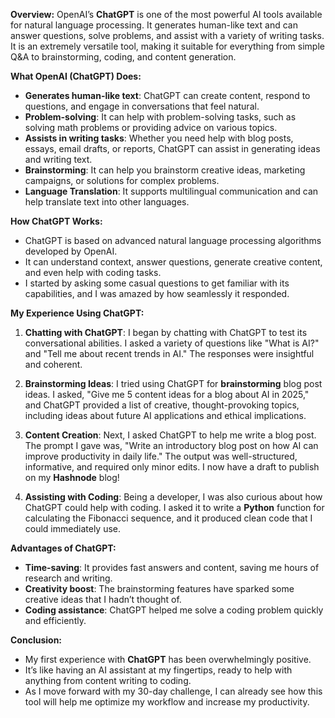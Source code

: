 **Overview:** 
OpenAI’s **ChatGPT** is one of the most powerful AI tools available for natural language processing. It generates human-like text and can answer questions, solve problems, and assist with a variety of writing tasks. It is an extremely versatile tool, making it suitable for everything from simple Q&A to brainstorming, coding, and content generation.

**What OpenAI (ChatGPT) Does:**
- **Generates human-like text**: ChatGPT can create content, respond to questions, and engage in conversations that feel natural.
- **Problem-solving**: It can help with problem-solving tasks, such as solving math problems or providing advice on various topics.
- **Assists in writing tasks**: Whether you need help with blog posts, essays, email drafts, or reports, ChatGPT can assist in generating ideas and writing text.
- **Brainstorming**: It can help you brainstorm creative ideas, marketing campaigns, or solutions for complex problems.
- **Language Translation**: It supports multilingual communication and can help translate text into other languages.

**How ChatGPT Works:**
- ChatGPT is based on advanced natural language processing algorithms developed by OpenAI.
- It can understand context, answer questions, generate creative content, and even help with coding tasks.
- I started by asking some casual questions to get familiar with its capabilities, and I was amazed by how seamlessly it responded.

**My Experience Using ChatGPT:**
1. **Chatting with ChatGPT**: I began by chatting with ChatGPT to test its conversational abilities. I asked a variety of questions like "What is AI?" and "Tell me about recent trends in AI." The responses were insightful and coherent.

2. **Brainstorming Ideas**: I tried using ChatGPT for **brainstorming** blog post ideas. I asked, "Give me 5 content ideas for a blog about AI in 2025," and ChatGPT provided a list of creative, thought-provoking topics, including ideas about future AI applications and ethical implications.

3. **Content Creation**: Next, I asked ChatGPT to help me write a blog post. The prompt I gave was, "Write an introductory blog post on how AI can improve productivity in daily life." The output was well-structured, informative, and required only minor edits. I now have a draft to publish on my **Hashnode** blog!

4. **Assisting with Coding**: Being a developer, I was also curious about how ChatGPT could help with coding. I asked it to write a **Python** function for calculating the Fibonacci sequence, and it produced clean code that I could immediately use.

**Advantages of ChatGPT:**
- **Time-saving**: It provides fast answers and content, saving me hours of research and writing.
- **Creativity boost**: The brainstorming features have sparked some creative ideas that I hadn’t thought of.
- **Coding assistance**: ChatGPT helped me solve a coding problem quickly and efficiently.

**Conclusion:**
- My first experience with **ChatGPT** has been overwhelmingly positive.
- It’s like having an AI assistant at my fingertips, ready to help with anything from content writing to coding.
- As I move forward with my 30-day challenge, I can already see how this tool will help me optimize my workflow and increase my productivity.